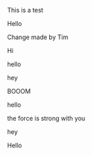 This is a test

Hello

Change made by Tim

Hi

hello

hey


BOOOM

hello

the force is strong with you

hey

Hello
